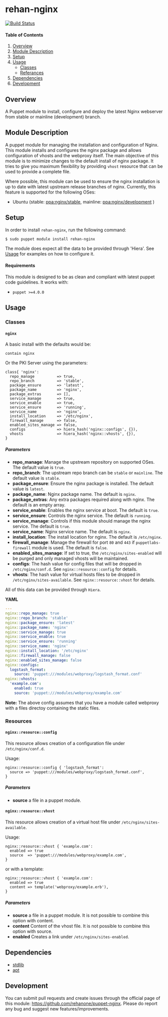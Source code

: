 # rehan-nginx

[![Build Status](https://travis-ci.org/rehanone/puppet-nginx.svg?branch=master)](https://travis-ci.org/rehanone/puppet-nginx)

#### Table of Contents
1. [Overview](#overview)
2. [Module Description](#module-description)
3. [Setup](#setup)
4. [Usage](#usage)
    * [Classes](#classes)
    * [Referances](#referances)
5. [Dependencies](#dependencies)
6. [Development](#development)

## Overview
A Puppet module to install, configure and deploy the latest Nginx webserver from stable or mainline (development) branch.

## Module Description
A puppet module for managing the installation and configuration of Nginx. This module installs and configures the nginx 
package and allows configuration of vhosts and the webproxy itself. The main objective of this module is to minimize 
changes to the default install of nginx package. It tries to give you maximum flexibility by providing `vhost` resource
that can be used to provide a complete file.

Where possible, this module can be used to ensure the nginx installation is up to date with latest upstream release 
branches of nginx. Currently, this feature is supported for the following OSes:

  - Ubuntu (stable: [ppa:nginx/stable](https://launchpad.net/~nginx/+archive/ubuntu/stable "ppa:nginx/stable"), mainline: [ppa:nginx/development](https://launchpad.net/~nginx/+archive/ubuntu/development "ppa:nginx/development") )

## Setup
In order to install `rehan-nginx`, run the following command:
```bash
$ sudo puppet module install rehan-nginx
```
The module does expect all the data to be provided through 'Hiera'. See [Usage](#usage) for examples on how to configure it.

#### Requirements
This module is designed to be as clean and compliant with latest puppet code guidelines. It works with:

  - `puppet >=4.0.0`

## Usage

### Classes

#### `nginx`

A basic install with the defaults would be:
```puppet
contain nginx
```

Or the PKI Server using the parameters:
```puppet
class{ 'nginx':
  repo_manage          => true,
  repo_branch          => 'stable',
  package_ensure       => 'latest',
  package_name         => 'nginx',
  package_extras       => [],
  service_manage       => true,
  service_enable       => true,
  service_ensure       => 'running',
  service_name         => 'nginx',
  install_location     => '/etc/nginx',
  firewall_manage      => false,
  enabled_sites_manage => false,
  configs              => hiera_hash('nginx::configs', {}),
  vhosts               => hiera_hash('nginx::vhosts', {}),
}
```

##### Parameters

* **repo_manage**: Manage the upstream repository on supported OSes. The default value is `true`.
* **repo_branch**: The upstream repo branch can be `stable` or `mainline`. The default value is `stable`.
* **package_ensure**: Ensure the nginx package is installed. The default value is `latest`.
* **package_name**: Nginx package name. The default is `nginx`.
* **package_extras**: Any extra packages required along with nginx. The default is an empty array.
* **service_enable**: Enables the nginx service at boot. The default is `true`.
* **service_ensure**: Controls the nginx service. The default is `running`.
* **service_manage**: Controls if this module should manage the nginx service. The default is `true`.
* **service_name**: Nginx service name. The default is `nginx`.
* **install_location**: The install location for nginx. The default is `/etc/nginx`.
* **firewall_manage**: Manage the firewall for port `80` and `443` if `puppetlabs-firewall` module is used. The default is `false`.
* **enabled_sites_manage**: If set to true, the `/etc/nginx/sites-enabled` will be purged and only managed vhosts will be maintained.
* **configs**: The hash value for config files that will be dropped in `/etc/nginx/conf.d`. See `nginx::resource::config` for details.
* **vhosts**: The hash value for virtual hosts files to  be dropped in `/etc/nginx/sites-available`. See `nginx::resource::vhost` for details.


All of this data can be provided through `Hiera`. 


**YAML**
```yaml
---
nginx::repo_manage: true
nginx::repo_branch: 'stable'
nginx::package_ensure: 'latest'
nginx::package_name: 'nginx'
nginx::service_manage: true
nginx::service_enable: true
nginx::service_ensure: 'running'
nginx::service_name: 'nginx'
nginx::install_location: '/etc/nginx'
nginx::firewall_manage: false
nginx::enabled_sites_manage: false
nginx::configs:
  logstash_format:
    source: 'puppet:///modules/webproxy/logstash_format.conf'
nginx::vhosts:
  'example.com':
    enabled: true
    source: 'puppet:///modules/webproxy/example.com'
```

**Note:** The above config assumes that you have a module called webproxy with a files directoy containing the static files.

### Resources

#### `nginx::resource::config`

This resource allows creation of a configuration file under `/etc/nginx/conf.d`.

Usage:
```puppet
nginx::resource::config { 'logstash_format':
  source => 'puppet:///modules/webproxy/logstash_format.conf',
}
```

##### Parameters

* **source** a file in a puppet module.

#### `nginx::resource::vhost`

This resource allows creation of a virtual host file under `/etc/nginx/sites-available`.

Usage:
```puppet
nginx::resource::vhost { 'example.com':
  enabled => true
  source  => 'puppet:///modules/webproxy/example.com',
}
```

or with a template:
```puppet
nginx::resource::vhost { 'example.com':
  enabled => true
  content => template('webproxy/example.erb'),
}
```

##### Parameters

* **source** a file in a puppet module. It is not possible to combine this option with content.
* **content** Content of the vhost file. It is not possible to combine this option with source.
* **enabled** Creates a link under `/etc/nginx/sites-enabled`.

## Dependencies

* [stdlib][1]
* [apt][2]

[1]:https://forge.puppet.com/puppetlabs/stdlib
[2]:https://forge.puppet.com/puppetlabs/apt

## Development

You can submit pull requests and create issues through the official page of this module: https://github.com/rehanone/puppet-nginx.
Please do report any bug and suggest new features/improvements.
